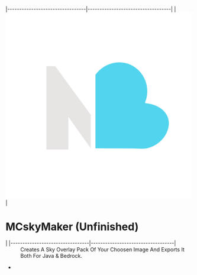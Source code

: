 <div>

</div>
  |---------------------------------|-----------------------------------|
  | <img src="res\icon.png"></img>  |  <h1>MCskyMaker (Unfinished)</h1> |
  |---------------------------------|-----------------------------------|
<dd>Creates A Sky Overlay Pack Of Your Choosen Image And Exports It Both For Java & Bedrock.</dd>
<ul>
  <li></li>
</ul>
